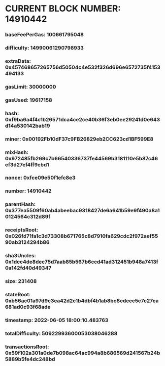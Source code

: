 # CURRENT BLOCK NUMBER: 14910442

### baseFeePerGas: 100661795048
### difficulty: 14990061290798933
### extraData: 0x457468657265756d50504c4e532f326d696e6572735f4153494133
### gasLimit: 30000000
### gasUsed: 19617158
### hash: 0xf9ba6a4f4c1b26571dca4ce2ce40b36f3eb0ee29241d0e643d14a530142bab19
### miner: 0x00192Fb10dF37c9FB26829eb2CC623cd1BF599E8
### mixHash: 0x972485fb269c7b66540336737fe44569b3181110e5b87c46cf3d27ef4ff9cbd1
### nonce: 0xfce09e50f1efc8e3
### number: 14910442
### parentHash: 0x377ea5509f60ab4abeebac9318427de6a641b59e9f490a8a10124564c312d89f
### receiptsRoot: 0x026fd71fa1c3d73308b671765c8d7910fa629cdc2f972aef5590ab3124294b86
### sha3Uncles: 0x1dcc4de8dec75d7aab85b567b6ccd41ad312451b948a7413f0a142fd40d49347
### size: 231408
### stateRoot: 0xb56ac01a97d9c3ea42d2c1b4dbf4b1ab8be8cdeee5c7c27ea681ad0c93f68ade
### timestamp: 2022-06-05 18:00:10.483763
### totalDifficulty: 50922993600053038046288
### transactionsRoot: 0x59f102a301a0de7b098ac64ac994a8b686569d241567b24b5889b5fe4dc248bd
